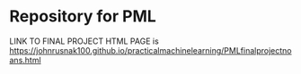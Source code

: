 
# Repository for PML
LINK TO FINAL PROJECT HTML PAGE is https://johnrusnak100.github.io/practicalmachinelearning/PMLfinalprojectnoans.html
